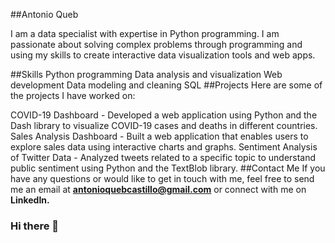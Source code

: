 
##Antonio Queb

I am a data specialist with expertise in Python programming. I am passionate about solving complex problems through programming and using my skills to create interactive data visualization tools and web apps.

##Skills
Python programming
Data analysis and visualization
Web development
Data modeling and cleaning
SQL
##Projects
Here are some of the projects I have worked on:

COVID-19 Dashboard - Developed a web application using Python and the Dash library to visualize COVID-19 cases and deaths in different countries.
Sales Analysis Dashboard - Built a web application that enables users to explore sales data using interactive charts and graphs.
Sentiment Analysis of Twitter Data - Analyzed tweets related to a specific topic to understand public sentiment using Python and the TextBlob library.
##Contact Me
If you have any questions or would like to get in touch with me, feel free to send me an email at **antonioquebcastillo@gmail.com** or connect with me on **LinkedIn.**


### Hi there 👋

<!--
**antonioqueb/antonioqueb** is a ✨ _special_ ✨ repository because its `README.md` (this file) appears on your GitHub profile.
Here are some ideas to get you started:
- 🔭 I’m currently working on ...
- 🌱 I’m currently learning ...
- 👯 I’m looking to collaborate on ...
- 🤔 I’m looking for help with ...
- 💬 Ask me about ...
- 📫 How to reach me: ...
- 😄 Pronouns: ...
- ⚡ Fun fact: ...
-->
